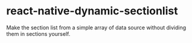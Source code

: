 # react-native-dynamic-sectionlist
Make the section list from a simple array of data source without dividing them in sections yourself. 
